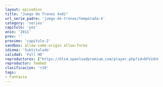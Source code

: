 ```yaml
---
layout: episodios
title: "Juego de Tronos 4x01"
url_serie_padre: 'juego-de-tronos/temporada-4'
category: 'series'
capitulo: 'yes'
anio: '2011'
prev: ''
proximo: 'capitulo-2'
sandbox: allow-same-origin allow-forms
idioma: 'Subtitulado'
calidad: 'Full HD'
reproductores: ["https://hls4.openloadpremium.com/player.php?id=bFVzdnFtbTRVZFI2TjFYc0dKMkJ6Z2R6QjcwZkhoNC9zK0JGMHFOekgvNDJFTmlSRGdHdW5zaGNKeGFRWVZteUk5eUs5a0pNMitHeXFyUjVOQU5lQUE9PQ&sub=https://sub.cuevana2.io/vtt-sub/sub7/Game.Of.Thrones.S04E01.vtt"]
reproductor: fembed
clasificacion: '+10'
tags:
- Fantasia
---
```












